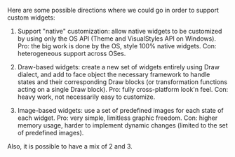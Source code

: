 Here are some possible directions where we could go in order to support custom widgets:

1. Support "native" customization: allow native widgets to be customized by using only the OS API (Theme and VisualStyles API on Windows). Pro: the big work is done by the OS, style 100% native widgets. Con: heterogeneous support across OSes.

2. Draw-based widgets: create a new set of widgets entirely using Draw dialect, and add to face object the necessary framework to handle states and their corresponding Draw blocks (or transformation functions acting on a single Draw block). Pro: fully cross-platform look'n feel. Con: heavy work, not necessarily easy to customize.

3. Image-based widgets: use a set of predefined images for each state of each widget. Pro: very simple, limitless graphic freedom. Con: higher memory usage, harder to implement dynamic changes (limited to the set of predefined images).

Also, it is possible to have a mix of 2 and 3. 